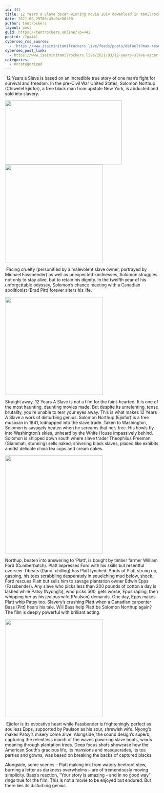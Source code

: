 ```yaml
---
id: 441
title: 12 Years a Slave oscar winning movie 2014 dowanload in tamilrockers and isaimini
date: 2021-08-29T06:43:04+00:00
author: tentrockers
layout: post
guid: https://tentrockers.online/?p=441
postid: /?p=441
cyberseo_rss_source:
  - 'https://www.isaiminitamilrockers.live/feeds/posts/default?max-results=150&start-index=151'
cyberseo_post_link:
  - https://www.isaiminitamilrockers.live/2021/03/12-years-slave-oscar-winning-movie-2014.html
categories:
  - Uncategorized
---
```

<meta content="&nbsp;12 Years a Slave is based on an incredible true story of one man's fight for survival and freedom. In the pre-Civil War United States, ..." name="twitter:description" />

  


<center>
</center>

  
<ins data-width="0" data-height="0" class="la6328e02d3" data-domain="//aaaaaco.com" data-affquery="/81dee8bcaf/a6328e02d3/?placementName=default"></ins>

&nbsp;12 Years a Slave is based on an incredible true story of one man&#8217;s fight for survival and freedom. In the pre-Civil War United States, Solomon Northup (Chiwetel Ejiofor), a free black man from upstate New York, is abducted and sold into slavery.<ins data-width="0" data-height="0" class="la6328e02d3" data-domain="//aaaaaco.com" data-affquery="/81dee8bcaf/a6328e02d3/?placementName=default"></ins>

<div class="separator">
  <a href="https://1.bp.blogspot.com/-lWmvvaqq_m8/YE2OAzxTREI/AAAAAAAAAh0/EI0Q8pNi6TsN3RJV1gS35X4NLZtAWZagQCLcBGAsYHQ/s1800/image_600682a0.jpeg" imageanchor="1"><img loading="lazy" border="0" data-original-height="968" data-original-width="1800" height="209" src="https://1.bp.blogspot.com/-lWmvvaqq_m8/YE2OAzxTREI/AAAAAAAAAh0/EI0Q8pNi6TsN3RJV1gS35X4NLZtAWZagQCLcBGAsYHQ/w382-h209/image_600682a0.jpeg" width="382" /></a>
</div>



<div class="separator">
  <a href="https://aaaaaco.com/d4c26a5800/3d2ace1bbb/?placementName=default" imageanchor="1" target="_blank" rel="noopener"><img border="0" data-original-height="166" data-original-width="800" src="https://1.bp.blogspot.com/-rL8FbMAKmxE/YE2OJUndyBI/AAAAAAAAAh4/iaZwiVdlAqgOoVpcVNCjcMVniQFy_RL3gCLcBGAsYHQ/s320/unnamed.gif" width="320" /></a>
</div>

<ins data-width="0" data-height="0" class="la6328e02d3" data-domain="//aaaaaco.com" data-affquery="/81dee8bcaf/a6328e02d3/?placementName=default"></ins><ins data-width="0" data-height="0" class="la6328e02d3" data-domain="//aaaaaco.com" data-affquery="/81dee8bcaf/a6328e02d3/?placementName=default"></ins>

&nbsp;Facing cruelty (personified by a malevolent slave owner, portrayed by Michael Fassbender) as well as unexpected kindnesses, Solomon struggles not only to stay alive, but to retain his dignity. In the twelfth year of his unforgettable odyssey, Solomon&#8217;s chance meeting with a Canadian abolitionist (Brad Pitt) forever alters his life.

<div class="separator">
  <a href="https://aaaaaco.com/d4c26a5800/3d2ace1bbb/?placementName=default" imageanchor="1" target="_blank" rel="noopener"><img border="0" data-original-height="166" data-original-width="800" src="https://1.bp.blogspot.com/-AdTeYFN-qk4/YE2OQbx8kgI/AAAAAAAAAh8/sfHxxRu1oGMm0GJsnwkYZ47MboQNyrPqACLcBGAsYHQ/s320/unnamed.gif" width="320" /></a>
</div>

<ins data-width="0" data-height="0" class="la6328e02d3" data-domain="//aaaaaco.com" data-affquery="/81dee8bcaf/a6328e02d3/?placementName=default"></ins>

Straight away, 12 Years A Slave is not a film for the faint-hearted. It is one of the most haunting, daunting movies made. But despite its unrelenting, tense brutality, you&#8217;re unable to tear your eyes away. This is what makes 12 Years A Slave a work of disturbing genius. Solomon Northup (Ejiofor) is a free musician in 1841, kidnapped into the slave trade. Taken to Washington, Solomon is savagely beaten when he screams that he&#8217;s free. His howls fly into Washington&#8217;s skies, unheard by the White House impassively behind. Solomon is shipped down south where slave trader Theophilus Freeman (Giammati, stunning) sells naked, shivering black slaves, placed like exhibits amidst delicate china tea cups and cream cakes.&nbsp;<ins data-width="0" data-height="0" class="la6328e02d3" data-domain="//aaaaaco.com" data-affquery="/81dee8bcaf/a6328e02d3/?placementName=default"></ins>

<div class="separator">
  <a href="https://aaaaaco.com/d4c26a5800/3d2ace1bbb/?placementName=default" imageanchor="1" target="_blank" rel="noopener"><img border="0" data-original-height="166" data-original-width="800" src="https://1.bp.blogspot.com/-ENASjVSI6pg/YE2OWiwMM5I/AAAAAAAAAiA/ZNMpVVAZ4YwwtS1PEKGCR_Pcd0rofqYQwCLcBGAsYHQ/s320/unnamed.gif" width="320" /></a>
</div>

<ins data-width="0" data-height="0" class="la6328e02d3" data-domain="//aaaaaco.com" data-affquery="/81dee8bcaf/a6328e02d3/?placementName=default"></ins>

Northup, beaten into answering to &#8216;Platt&#8217;, is bought by timber farmer William Ford (Cumberbatch). Platt impresses Ford with his skills but resentful overseer Tibeats (Dano, chilling) has Platt lynched. Shots of Platt strung up, gasping, his toes scrabbling desperately in squelching mud below, shock. Ford rescues Platt but sells him to savage plantation owner Edwin Epps (Fassbender). Any slave who picks less than 200 pounds of cotton a day is lashed while Patsy (Nyong&#8217;o), who picks 500, gets worse, Epps raping, then whipping her as his jealous wife (Paulson) demands. One day, Epps makes Platt whip Patsy too. Slavery&#8217;s crushing Platt when a Canadian carpenter Bass (Pitt) hears his tale. Will Bass help Platt be Solomon Northup again? The film is deeply powerful with brilliant acting.

<div class="separator">
  <a href="https://aaaaaco.com/d4c26a5800/3d2ace1bbb/?placementName=default" imageanchor="1" target="_blank" rel="noopener"><img border="0" data-original-height="166" data-original-width="800" src="https://1.bp.blogspot.com/-UMipNQnJ5XU/YE2Oc4IFrAI/AAAAAAAAAiE/ZlPhYXCeBd8NL-LntXkSnkU3RJ5F4pUUwCLcBGAsYHQ/s320/unnamed.gif" width="320" /></a>
</div>

<ins data-width="0" data-height="0" class="la6328e02d3" data-domain="//aaaaaco.com" data-affquery="/81dee8bcaf/a6328e02d3/?placementName=default"></ins><ins data-width="0" data-height="0" class="la6328e02d3" data-domain="//aaaaaco.com" data-affquery="/81dee8bcaf/a6328e02d3/?placementName=default"></ins>

&nbsp;Ejiofor is its evocative heart while Fassbender is frighteningly perfect as soulless Epps, supported by Paulson as his sour, shrewish wife. Nyong&#8217;o makes Patsy&#8217;s misery come alive. Alongside, the sound design&#8217;s superb, capturing the relentless march of the waves powering slave boats, winds moaning through plantation trees. Deep focus shots showcase how the American South&#8217;s gracious life, its mansions and masquerades, its tea parties and gowns, was based on breaking the backs of captured blacks.&nbsp;<ins data-width="0" data-height="0" class="la6328e02d3" data-domain="//aaaaaco.com" data-affquery="/81dee8bcaf/a6328e02d3/?placementName=default"></ins>

<ins data-width="0" data-height="0" class="la6328e02d3" data-domain="//aaaaaco.com" data-affquery="/81dee8bcaf/a6328e02d3/?placementName=default"></ins><ins data-width="0" data-height="0" class="la6328e02d3" data-domain="//aaaaaco.com" data-affquery="/81dee8bcaf/a6328e02d3/?placementName=default"></ins>

Alongside, some scenes &#8211; Platt making ink from watery beetroot stew, burning a letter as darkness overwhelms &#8211; are of tremendously moving simplicity. Bass&#8217;s reaction, &#8220;Your story is amazing &#8211; and in no good way&#8221; rings true for the film. This is not a movie to be enjoyed but endured. But there lies its disturbing genius.

<center>
</center>